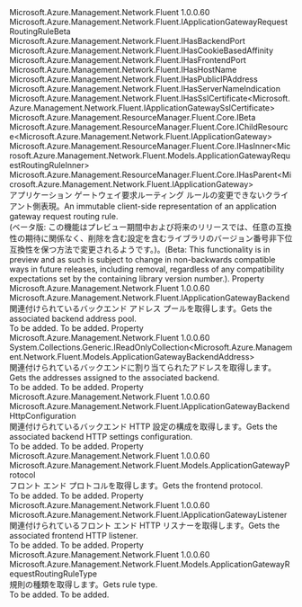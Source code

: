 <Type Name="IApplicationGatewayRequestRoutingRule" FullName="Microsoft.Azure.Management.Network.Fluent.IApplicationGatewayRequestRoutingRule">
  <TypeSignature Language="C#" Value="public interface IApplicationGatewayRequestRoutingRule : Microsoft.Azure.Management.Network.Fluent.IApplicationGatewayRequestRoutingRuleBeta, Microsoft.Azure.Management.Network.Fluent.IHasBackendPort, Microsoft.Azure.Management.Network.Fluent.IHasCookieBasedAffinity, Microsoft.Azure.Management.Network.Fluent.IHasFrontendPort, Microsoft.Azure.Management.Network.Fluent.IHasHostName, Microsoft.Azure.Management.Network.Fluent.IHasPublicIPAddress, Microsoft.Azure.Management.Network.Fluent.IHasServerNameIndication, Microsoft.Azure.Management.Network.Fluent.IHasSslCertificate&lt;Microsoft.Azure.Management.Network.Fluent.IApplicationGatewaySslCertificate&gt;, Microsoft.Azure.Management.ResourceManager.Fluent.Core.IBeta, Microsoft.Azure.Management.ResourceManager.Fluent.Core.IChildResource&lt;Microsoft.Azure.Management.Network.Fluent.IApplicationGateway&gt;, Microsoft.Azure.Management.ResourceManager.Fluent.Core.IHasInner&lt;Microsoft.Azure.Management.Network.Fluent.Models.ApplicationGatewayRequestRoutingRuleInner&gt;, Microsoft.Azure.Management.ResourceManager.Fluent.Core.IHasParent&lt;Microsoft.Azure.Management.Network.Fluent.IApplicationGateway&gt;" />
  <TypeSignature Language="ILAsm" Value=".class public interface auto ansi abstract IApplicationGatewayRequestRoutingRule implements class Microsoft.Azure.Management.Network.Fluent.IApplicationGatewayRequestRoutingRuleBeta, class Microsoft.Azure.Management.Network.Fluent.IHasBackendPort, class Microsoft.Azure.Management.Network.Fluent.IHasCookieBasedAffinity, class Microsoft.Azure.Management.Network.Fluent.IHasFrontendPort, class Microsoft.Azure.Management.Network.Fluent.IHasHostName, class Microsoft.Azure.Management.Network.Fluent.IHasPublicIPAddress, class Microsoft.Azure.Management.Network.Fluent.IHasServerNameIndication, class Microsoft.Azure.Management.Network.Fluent.IHasSslCertificate`1&lt;class Microsoft.Azure.Management.Network.Fluent.IApplicationGatewaySslCertificate&gt;, class Microsoft.Azure.Management.ResourceManager.Fluent.Core.IBeta, class Microsoft.Azure.Management.ResourceManager.Fluent.Core.IChildResource`1&lt;class Microsoft.Azure.Management.Network.Fluent.IApplicationGateway&gt;, class Microsoft.Azure.Management.ResourceManager.Fluent.Core.IHasInner`1&lt;class Microsoft.Azure.Management.Network.Fluent.Models.ApplicationGatewayRequestRoutingRuleInner&gt;, class Microsoft.Azure.Management.ResourceManager.Fluent.Core.IHasName, class Microsoft.Azure.Management.ResourceManager.Fluent.Core.IHasParent`1&lt;class Microsoft.Azure.Management.Network.Fluent.IApplicationGateway&gt;, class Microsoft.Azure.Management.ResourceManager.Fluent.Core.ResourceActions.IIndexable" />
  <TypeSignature Language="DocId" Value="T:Microsoft.Azure.Management.Network.Fluent.IApplicationGatewayRequestRoutingRule" />
  <TypeSignature Language="VB.NET" Value="Public Interface IApplicationGatewayRequestRoutingRule&#xA;Implements IApplicationGatewayRequestRoutingRuleBeta, IBeta, IChildResource(Of IApplicationGateway), IHasBackendPort, IHasCookieBasedAffinity, IHasFrontendPort, IHasHostName, IHasInner(Of ApplicationGatewayRequestRoutingRuleInner), IHasParent(Of IApplicationGateway), IHasPublicIPAddress, IHasServerNameIndication, IHasSslCertificate(Of IApplicationGatewaySslCertificate)" />
  <TypeSignature Language="F#" Value="type IApplicationGatewayRequestRoutingRule = interface&#xA;    interface IHasInner&lt;ApplicationGatewayRequestRoutingRuleInner&gt;&#xA;    interface IChildResource&lt;IApplicationGateway&gt;&#xA;    interface IHasName&#xA;    interface IIndexable&#xA;    interface IHasParent&lt;IApplicationGateway&gt;&#xA;    interface IHasPublicIPAddress&#xA;    interface IHasSslCertificate&lt;IApplicationGatewaySslCertificate&gt;&#xA;    interface IHasFrontendPort&#xA;    interface IHasBackendPort&#xA;    interface IHasHostName&#xA;    interface IHasCookieBasedAffinity&#xA;    interface IHasServerNameIndication&#xA;    interface IApplicationGatewayRequestRoutingRuleBeta&#xA;    interface IBeta" />
  <AssemblyInfo>
    <AssemblyName>Microsoft.Azure.Management.Network.Fluent</AssemblyName>
    <AssemblyVersion>1.0.0.60</AssemblyVersion>
  </AssemblyInfo>
  <Interfaces>
    <Interface>
      <InterfaceName>Microsoft.Azure.Management.Network.Fluent.IApplicationGatewayRequestRoutingRuleBeta</InterfaceName>
    </Interface>
    <Interface>
      <InterfaceName>Microsoft.Azure.Management.Network.Fluent.IHasBackendPort</InterfaceName>
    </Interface>
    <Interface>
      <InterfaceName>Microsoft.Azure.Management.Network.Fluent.IHasCookieBasedAffinity</InterfaceName>
    </Interface>
    <Interface>
      <InterfaceName>Microsoft.Azure.Management.Network.Fluent.IHasFrontendPort</InterfaceName>
    </Interface>
    <Interface>
      <InterfaceName>Microsoft.Azure.Management.Network.Fluent.IHasHostName</InterfaceName>
    </Interface>
    <Interface>
      <InterfaceName>Microsoft.Azure.Management.Network.Fluent.IHasPublicIPAddress</InterfaceName>
    </Interface>
    <Interface>
      <InterfaceName>Microsoft.Azure.Management.Network.Fluent.IHasServerNameIndication</InterfaceName>
    </Interface>
    <Interface>
      <InterfaceName>Microsoft.Azure.Management.Network.Fluent.IHasSslCertificate&lt;Microsoft.Azure.Management.Network.Fluent.IApplicationGatewaySslCertificate&gt;</InterfaceName>
    </Interface>
    <Interface>
      <InterfaceName>Microsoft.Azure.Management.ResourceManager.Fluent.Core.IBeta</InterfaceName>
    </Interface>
    <Interface>
      <InterfaceName>Microsoft.Azure.Management.ResourceManager.Fluent.Core.IChildResource&lt;Microsoft.Azure.Management.Network.Fluent.IApplicationGateway&gt;</InterfaceName>
    </Interface>
    <Interface>
      <InterfaceName>Microsoft.Azure.Management.ResourceManager.Fluent.Core.IHasInner&lt;Microsoft.Azure.Management.Network.Fluent.Models.ApplicationGatewayRequestRoutingRuleInner&gt;</InterfaceName>
    </Interface>
    <Interface>
      <InterfaceName>Microsoft.Azure.Management.ResourceManager.Fluent.Core.IHasParent&lt;Microsoft.Azure.Management.Network.Fluent.IApplicationGateway&gt;</InterfaceName>
    </Interface>
  </Interfaces>
  <Docs>
    <summary>
            <span data-ttu-id="6c6c0-101">アプリケーション ゲートウェイ要求ルーティング ルールの変更できないクライアント側表現。</span><span class="sxs-lookup"><span data-stu-id="6c6c0-101">An immutable client-side representation of an application gateway request routing rule.</span></span>
            </summary>
    <remarks>
            <span data-ttu-id="6c6c0-102">(ベータ版: この機能はプレビュー期間中および将来のリリースでは、任意の互換性の期待に関係なく、削除を含む設定を含むライブラリのバージョン番号非下位互換性を保つ方法で変更されるようです。)。</span><span class="sxs-lookup"><span data-stu-id="6c6c0-102">(Beta: This functionality is in preview and as such is subject to change in non-backwards compatible ways in future releases, including removal, regardless of any compatibility expectations set by the containing library version number.).</span></span>
            </remarks>
  </Docs>
  <Members>
    <Member MemberName="Backend">
      <MemberSignature Language="C#" Value="public Microsoft.Azure.Management.Network.Fluent.IApplicationGatewayBackend Backend { get; }" />
      <MemberSignature Language="ILAsm" Value=".property instance class Microsoft.Azure.Management.Network.Fluent.IApplicationGatewayBackend Backend" />
      <MemberSignature Language="DocId" Value="P:Microsoft.Azure.Management.Network.Fluent.IApplicationGatewayRequestRoutingRule.Backend" />
      <MemberSignature Language="VB.NET" Value="Public ReadOnly Property Backend As IApplicationGatewayBackend" />
      <MemberSignature Language="F#" Value="member this.Backend : Microsoft.Azure.Management.Network.Fluent.IApplicationGatewayBackend" Usage="Microsoft.Azure.Management.Network.Fluent.IApplicationGatewayRequestRoutingRule.Backend" />
      <MemberType>Property</MemberType>
      <AssemblyInfo>
        <AssemblyName>Microsoft.Azure.Management.Network.Fluent</AssemblyName>
        <AssemblyVersion>1.0.0.60</AssemblyVersion>
      </AssemblyInfo>
      <ReturnValue>
        <ReturnType>Microsoft.Azure.Management.Network.Fluent.IApplicationGatewayBackend</ReturnType>
      </ReturnValue>
      <Docs>
        <summary>
            <span data-ttu-id="6c6c0-103">関連付けられているバックエンド アドレス プールを取得します。</span><span class="sxs-lookup"><span data-stu-id="6c6c0-103">Gets the associated backend address pool.</span></span>
            </summary>
        <value>To be added.</value>
        <remarks>To be added.</remarks>
      </Docs>
    </Member>
    <Member MemberName="BackendAddresses">
      <MemberSignature Language="C#" Value="public System.Collections.Generic.IReadOnlyCollection&lt;Microsoft.Azure.Management.Network.Fluent.Models.ApplicationGatewayBackendAddress&gt; BackendAddresses { get; }" />
      <MemberSignature Language="ILAsm" Value=".property instance class System.Collections.Generic.IReadOnlyCollection`1&lt;class Microsoft.Azure.Management.Network.Fluent.Models.ApplicationGatewayBackendAddress&gt; BackendAddresses" />
      <MemberSignature Language="DocId" Value="P:Microsoft.Azure.Management.Network.Fluent.IApplicationGatewayRequestRoutingRule.BackendAddresses" />
      <MemberSignature Language="VB.NET" Value="Public ReadOnly Property BackendAddresses As IReadOnlyCollection(Of ApplicationGatewayBackendAddress)" />
      <MemberSignature Language="F#" Value="member this.BackendAddresses : System.Collections.Generic.IReadOnlyCollection&lt;Microsoft.Azure.Management.Network.Fluent.Models.ApplicationGatewayBackendAddress&gt;" Usage="Microsoft.Azure.Management.Network.Fluent.IApplicationGatewayRequestRoutingRule.BackendAddresses" />
      <MemberType>Property</MemberType>
      <AssemblyInfo>
        <AssemblyName>Microsoft.Azure.Management.Network.Fluent</AssemblyName>
        <AssemblyVersion>1.0.0.60</AssemblyVersion>
      </AssemblyInfo>
      <ReturnValue>
        <ReturnType>System.Collections.Generic.IReadOnlyCollection&lt;Microsoft.Azure.Management.Network.Fluent.Models.ApplicationGatewayBackendAddress&gt;</ReturnType>
      </ReturnValue>
      <Docs>
        <summary>
            <span data-ttu-id="6c6c0-104">関連付けられているバックエンドに割り当てられたアドレスを取得します。</span><span class="sxs-lookup"><span data-stu-id="6c6c0-104">Gets the addresses assigned to the associated backend.</span></span>
            </summary>
        <value>To be added.</value>
        <remarks>To be added.</remarks>
      </Docs>
    </Member>
    <Member MemberName="BackendHttpConfiguration">
      <MemberSignature Language="C#" Value="public Microsoft.Azure.Management.Network.Fluent.IApplicationGatewayBackendHttpConfiguration BackendHttpConfiguration { get; }" />
      <MemberSignature Language="ILAsm" Value=".property instance class Microsoft.Azure.Management.Network.Fluent.IApplicationGatewayBackendHttpConfiguration BackendHttpConfiguration" />
      <MemberSignature Language="DocId" Value="P:Microsoft.Azure.Management.Network.Fluent.IApplicationGatewayRequestRoutingRule.BackendHttpConfiguration" />
      <MemberSignature Language="VB.NET" Value="Public ReadOnly Property BackendHttpConfiguration As IApplicationGatewayBackendHttpConfiguration" />
      <MemberSignature Language="F#" Value="member this.BackendHttpConfiguration : Microsoft.Azure.Management.Network.Fluent.IApplicationGatewayBackendHttpConfiguration" Usage="Microsoft.Azure.Management.Network.Fluent.IApplicationGatewayRequestRoutingRule.BackendHttpConfiguration" />
      <MemberType>Property</MemberType>
      <AssemblyInfo>
        <AssemblyName>Microsoft.Azure.Management.Network.Fluent</AssemblyName>
        <AssemblyVersion>1.0.0.60</AssemblyVersion>
      </AssemblyInfo>
      <ReturnValue>
        <ReturnType>Microsoft.Azure.Management.Network.Fluent.IApplicationGatewayBackendHttpConfiguration</ReturnType>
      </ReturnValue>
      <Docs>
        <summary>
            <span data-ttu-id="6c6c0-105">関連付けられているバックエンド HTTP 設定の構成を取得します。</span><span class="sxs-lookup"><span data-stu-id="6c6c0-105">Gets the associated backend HTTP settings configuration.</span></span>
            </summary>
        <value>To be added.</value>
        <remarks>To be added.</remarks>
      </Docs>
    </Member>
    <Member MemberName="FrontendProtocol">
      <MemberSignature Language="C#" Value="public Microsoft.Azure.Management.Network.Fluent.Models.ApplicationGatewayProtocol FrontendProtocol { get; }" />
      <MemberSignature Language="ILAsm" Value=".property instance class Microsoft.Azure.Management.Network.Fluent.Models.ApplicationGatewayProtocol FrontendProtocol" />
      <MemberSignature Language="DocId" Value="P:Microsoft.Azure.Management.Network.Fluent.IApplicationGatewayRequestRoutingRule.FrontendProtocol" />
      <MemberSignature Language="VB.NET" Value="Public ReadOnly Property FrontendProtocol As ApplicationGatewayProtocol" />
      <MemberSignature Language="F#" Value="member this.FrontendProtocol : Microsoft.Azure.Management.Network.Fluent.Models.ApplicationGatewayProtocol" Usage="Microsoft.Azure.Management.Network.Fluent.IApplicationGatewayRequestRoutingRule.FrontendProtocol" />
      <MemberType>Property</MemberType>
      <AssemblyInfo>
        <AssemblyName>Microsoft.Azure.Management.Network.Fluent</AssemblyName>
        <AssemblyVersion>1.0.0.60</AssemblyVersion>
      </AssemblyInfo>
      <ReturnValue>
        <ReturnType>Microsoft.Azure.Management.Network.Fluent.Models.ApplicationGatewayProtocol</ReturnType>
      </ReturnValue>
      <Docs>
        <summary>
            <span data-ttu-id="6c6c0-106">フロント エンド プロトコルを取得します。</span><span class="sxs-lookup"><span data-stu-id="6c6c0-106">Gets the frontend protocol.</span></span>
            </summary>
        <value>To be added.</value>
        <remarks>To be added.</remarks>
      </Docs>
    </Member>
    <Member MemberName="Listener">
      <MemberSignature Language="C#" Value="public Microsoft.Azure.Management.Network.Fluent.IApplicationGatewayListener Listener { get; }" />
      <MemberSignature Language="ILAsm" Value=".property instance class Microsoft.Azure.Management.Network.Fluent.IApplicationGatewayListener Listener" />
      <MemberSignature Language="DocId" Value="P:Microsoft.Azure.Management.Network.Fluent.IApplicationGatewayRequestRoutingRule.Listener" />
      <MemberSignature Language="VB.NET" Value="Public ReadOnly Property Listener As IApplicationGatewayListener" />
      <MemberSignature Language="F#" Value="member this.Listener : Microsoft.Azure.Management.Network.Fluent.IApplicationGatewayListener" Usage="Microsoft.Azure.Management.Network.Fluent.IApplicationGatewayRequestRoutingRule.Listener" />
      <MemberType>Property</MemberType>
      <AssemblyInfo>
        <AssemblyName>Microsoft.Azure.Management.Network.Fluent</AssemblyName>
        <AssemblyVersion>1.0.0.60</AssemblyVersion>
      </AssemblyInfo>
      <ReturnValue>
        <ReturnType>Microsoft.Azure.Management.Network.Fluent.IApplicationGatewayListener</ReturnType>
      </ReturnValue>
      <Docs>
        <summary>
            <span data-ttu-id="6c6c0-107">関連付けられているフロント エンド HTTP リスナーを取得します。</span><span class="sxs-lookup"><span data-stu-id="6c6c0-107">Gets the associated frontend HTTP listener.</span></span>
            </summary>
        <value>To be added.</value>
        <remarks>To be added.</remarks>
      </Docs>
    </Member>
    <Member MemberName="RuleType">
      <MemberSignature Language="C#" Value="public Microsoft.Azure.Management.Network.Fluent.Models.ApplicationGatewayRequestRoutingRuleType RuleType { get; }" />
      <MemberSignature Language="ILAsm" Value=".property instance class Microsoft.Azure.Management.Network.Fluent.Models.ApplicationGatewayRequestRoutingRuleType RuleType" />
      <MemberSignature Language="DocId" Value="P:Microsoft.Azure.Management.Network.Fluent.IApplicationGatewayRequestRoutingRule.RuleType" />
      <MemberSignature Language="VB.NET" Value="Public ReadOnly Property RuleType As ApplicationGatewayRequestRoutingRuleType" />
      <MemberSignature Language="F#" Value="member this.RuleType : Microsoft.Azure.Management.Network.Fluent.Models.ApplicationGatewayRequestRoutingRuleType" Usage="Microsoft.Azure.Management.Network.Fluent.IApplicationGatewayRequestRoutingRule.RuleType" />
      <MemberType>Property</MemberType>
      <AssemblyInfo>
        <AssemblyName>Microsoft.Azure.Management.Network.Fluent</AssemblyName>
        <AssemblyVersion>1.0.0.60</AssemblyVersion>
      </AssemblyInfo>
      <ReturnValue>
        <ReturnType>Microsoft.Azure.Management.Network.Fluent.Models.ApplicationGatewayRequestRoutingRuleType</ReturnType>
      </ReturnValue>
      <Docs>
        <summary>
            <span data-ttu-id="6c6c0-108">規則の種類を取得します。</span><span class="sxs-lookup"><span data-stu-id="6c6c0-108">Gets rule type.</span></span>
            </summary>
        <value>To be added.</value>
        <remarks>To be added.</remarks>
      </Docs>
    </Member>
  </Members>
</Type>